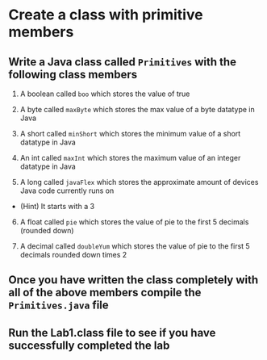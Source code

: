 # Create a class with primitive members

## Write a Java class called `Primitives` with the following class members

1. A boolean called `boo` which stores the value of true

2. A byte called `maxByte` which stores the max value of a byte datatype in Java

3. A short called `minShort` which stores the minimum value of a short datatype in Java

4. An int called `maxInt` which stores the maximum value of an integer datatype in Java

5. A long called `javaFlex` which stores the approximate amount of devices Java code currently runs on

-   (Hint) It starts with a 3

6. A float called `pie` which stores the value of pie to the first 5 decimals (rounded down)

7. A decimal called `doubleYum` which stores the value of pie to the first 5 decimals rounded down times 2

## Once you have written the class completely with all of the above members compile the `Primitives.java` file

## Run the Lab1.class file to see if you have successfully completed the lab
